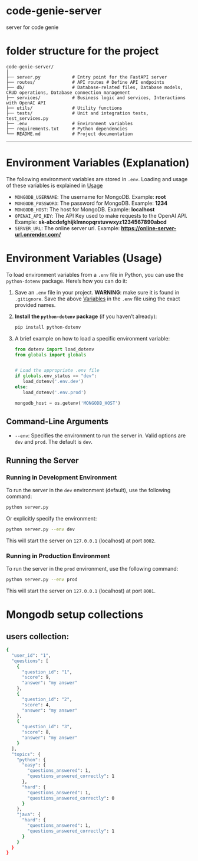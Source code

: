 # code-genie-server

server for code genie

# folder structure for the project

    code-genie-server/
    │
    ├── server.py            # Entry point for the FastAPI server
    ├── routes/              # API routes # Define API endpoints
    ├── db/                  # Database-related files, Database models, CRUD operations, Database connection management
    ├── services/            # Business logic and services, Interactions with OpenAI API
    ├── utils/               # Utility functions
    ├── tests/               # Unit and integration tests, test_services.py
    ├── .env                 # Environment variables
    ├── requirements.txt     # Python dependencies
    └── README.md            # Project documentation

---

# Environment Variables (Explanation)

The following environment variables are stored in `.env`. Loading and usage of these variables is explained in [Usage](#environment-variables-usage)

- `MONGODB_USERNAME`: The username for MongoDB. Example: **root**
- `MONGODB_PASSWORD`: The password for MongoDB. Example: **1234**
- `MONGODB_HOST`: The host for MongoDB. Example: **localhost**
- `OPENAI_API_KEY`: The API Key used to make requests to the OpenAI API. Example: **sk-abcdefghijklmnopqrstuvwxyz1234567890abcd**
- `SERVER_URL`: The online server url. Example: **https://online-server-url.onrender.com/**

# Environment Variables (Usage)

To load environment variables from a `.env` file in Python, you can use the `python-dotenv` package. Here’s how you can do it:

1. Save an `.env` file in your project. **WARNING**: make sure it is found in `.gitignore`. Save the above [Variables](#environment-variables-explanation) in the `.env` file using the exact provided names.

2. **Install the `python-dotenv` package** (if you haven’t already):

   ```sh
   pip install python-dotenv

   ```

3. A brief example on how to load a specific environment variable:

   ```python
   from dotenv import load_dotenv
   from globals import globals


   # Load the appropriate .env file
   if globals.env_status == "dev":
      load_dotenv('.env.dev')
   else:
      load_dotenv('.env.prod')

   mongodb_host = os.getenv('MONGODB_HOST')
   ```

## Command-Line Arguments

- `--env`: Specifies the environment to run the server in. Valid options are `dev` and `prod`. The default is `dev`.

## Running the Server

### Running in Development Environment

To run the server in the `dev` environment (default), use the following command:

```bash
python server.py
```

Or explicitly specify the environment:

```bash
python server.py --env dev
```

This will start the server on `127.0.0.1` (localhost) at port `8002`.

### Running in Production Environment

To run the server in the `prod` environment, use the following command:

```bash
python server.py --env prod
```

This will start the server on `127.0.0.1` (localhost) at port `8001`.

# Mongodb setup collections 
## users collection:
```bash  
{
  "user_id": "1",
  "questions": [
    {
      "question_id": "1",
      "score": 9,
      "answer": "my answer"
    },
    {
      "question_id": "2",
      "score": 4,
      "answer": "my answer"
    },
    {
      "question_id": "3",
      "score": 8,
      "answer": "my answer"
    }
  ],
  "topics": {
    "python": {
      "easy": {
        "questions_answered": 1,
        "questions_answered_correctly": 1
      },
      "hard": {
        "questions_answered": 1,
        "questions_answered_correctly": 0
      }
    },
    "java": {
      "hard": {
        "questions_answered": 1,
        "questions_answered_correctly": 1
      }
    }
  }
}  
```